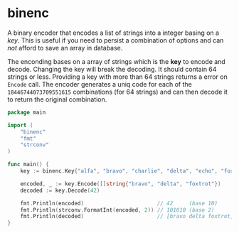 # binenc

A binary encoder that encodes a list of strings into a integer basing on a *key*. This is useful if you need to persist a combination of options and can *not* afford to save an array in database.

The enconding bases on a array of strings which is the **key** to encode and decode. Changing the key will break the decoding. It should contain 64 strings or less. Providing a key with more than 64 strings returns a error on `Encode` call. The encoder generates a uniq code for each of the `18446744073709551615` combinations (for  64 strings) and can then decode it to return the original combination.

```go
package main

import (
	"binenc"
	"fmt"
	"strconv"
)

func main() {
	key := binenc.Key{"alfa", "bravo", "charlie", "delta", "echo", "foxtrot", "golf"}

	encoded, _ := key.Encode([]string{"bravo", "delta", "foxtrot"})
	decoded := key.Decode(42)

	fmt.Println(encoded)                       // 42     (base 10)
	fmt.Println(strconv.FormatInt(encoded, 2)) // 101010 (base 2)
	fmt.Println(decoded)                       // [bravo delta foxtrot]
}
```
